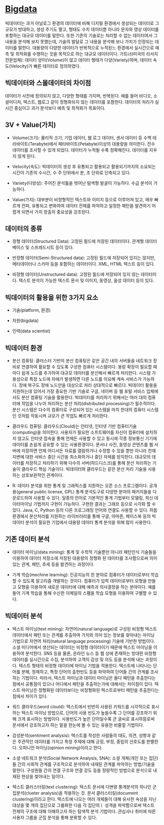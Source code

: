 # [Bigdata](https://github.com/11618nathan/Bigdata) 

빅데이터는 과거 아날로그 환경의 데이터에 비해 디지털 환경에서 생성되는 데이터로 그 규모가 방대하고, 생성 주기도 짤고, 형태도 수치 데이터뿐 아니라 문자와 영상 데이터를 포함하는 대규모 데이터를 말한다. 또한 기존의 기술로는 처리할 수 없는 데이터여서 그 내용을 분석해 보지 못했는데, 기술의 발달로 그 내용을 분석해 보니 가치가 인정되는 데이터를 말한다. 대용량의 다양한 데이터가 반복적으로 누적된느 환경에서 실시간으로 예측 및 최적화를 수행하는 것을 목적으로 하는 대규모 데이터이다. 가트너(미국의 리서치 전문업체): 데이터 양이(Volume)이 많고 데이터 형태가 다양(Variety)하며, 데이터 속도(Velocity)가 빠른 데이터로 정의하였다.

## 빅데이터와 스몰데이터의 차이점

데이터가 사전에 정의되지 않고, 다양한 형태를 가지며, 반복된다. 예를 들어 비디오, 소셜미디처, 텍스트, 웹로그 같이 정형화되지 않는 데이터를 포함한다. 데이터의 처리가 실시간 중심이고 과거 분석보다 예측 및 최적화가 목표이다.

## 3V + Value(가치)

* Volume(크기): 물리적 크기, 기업 데이터, 웹 로그 데이터, 센서 데이터 등 수백 테라바이트(Terabyte)에서 페타바이트(Petabyte)이상의 대용량을 의미한다. 전수 데이터를 조사할 수 있게 되었다. 데이터가 누적될 수록 정확해진다. 데이터를 지우지 않게 된다.

* Velocity(속도): 빅데이터의 생성 후 유통되고 활용되고 활용되기까지의 소요되는 시간이 기존의 수시간, 수 주 단위에서 분, 초 단위로 단축되고 있다.

* Variety(다양성): 주어진 분석틀을 벗어난 탐색형 발굴이 가능하다. 수급 분석이 가능하다. 

* Value(가치): 대부분이 비정형적인 텍스트와 이미지 등으로 이루어져 있고, 매우 빠르게 전파, 유통되고 변화하여 데이터 전체를 파악하고 일정한 패턴을 발견하기 어렵게 되면서 가치 창출의 중요성을 강조된다.

## 데이터의 종류

* 정형 데이터(Structured Data): 고정된 필드에 저장된 데이터이다. 관계형 데이터베이스 및 스프레드시트 등이 있다.

* 반정형 데이터(Semi-Structured data): 고정된 필드에 저장되어 있지는 않지만, 메타데이터나 스키마 등을 포함하는 데이터이다. XML, HTML 텍스트 등이 있다.

* 비정형 데이터(Unstructured data): 고정된 필드에 저장되어 있지 않는 데이터이다. 텍스트 분석이 가능한 텍스트 문서 및 이미지, 동영상, 음성 데이터 등이 있다.

## 빅데이터의 활용을 위한 3가지 요소

* 기술(platform, 환경)

* 자원(bigdata)

* 인력(data scientist)

## 빅데이터 환경

* 분산 컴퓨팅: 클러스터 기반의 분산 컴퓨팅은 같은 공간 내의 서버들을 네트워크 장비로 연결하여 활요할 수 있도록 구성한 컴퓨터 시스템이다. 용량 확장이 필요할 때마다 쉽게 노드를 추가하여 대규모 데이터를 분산해서 빠르게 처리한다. 시스템 가용성으로 특정 노드에 자애가 발생하면 다른 노드를 이요해 계속 서비스가 가능하다. 장애 복구도 장애 노드만을 대상으로 처리 상대적으로 빠르다. 빅데이터 활용을 지원하는데 있어서 가장 중요한 기반 기술로 구글, 네이버 등 웹 포털 서비스 업체에서도 분산 컴퓨팅 기술을 활용한다. 빅데이터를 처리하기 위해서는 여러 대의 컴퓨터에 작업을 나누어 처리하는 분산 처리(distributed processing)가 필수적이다. 분산 시스템은 다수의 컴퓨터로 구성되어 있는 시스템을 마치 한대의 컴퓨터 시스템인 것처럼 작동시켜 규모가 큰 작업도 빠르게 처리한다.

* 클라우드 컴퓨팅: 클라우드(Clould)는 인터넷, 인터넷 기반 컴퓨터기술(computing)을 의미한다. 사용자가 필요한 소프트웨어를 자신이 컴퓨터에 설치하지 않고도 인터넷 접속을 통해 언제든 사용할 수 있고 동시에 각종 정보통신 기기에 데이터를 손쉽게 공유할 수 있는 사용환경이다. 문서나 사진, 동영상 콘텐츠를 웹 서버에 저장하면 언제 어디서든 자료를 열람하거나 수정할 수 있을 뿐만 아니라 천재지변에 대한 서비스 중단 시간을 최소화하거나 중단 자체를 방지한다. 대규모의 데이터를 저장하고 처리하기 위해 다수의 서버(하드디스크)를 통해 분산 처리하는 기술이 클라우드 핵심 기술이다. 빅데이터와 클라우드는 같은 분산 처리 기술을 사용하는 상호보완적인 관계이다.

* R: 데이터 분석을 위한 통계 및 그래픽스를 지원하는 오픈 소스 프로그램이다. 공개용(general public license, GPL) 통계 분석도구로 다양한 분야의 패키지들을 다운로드하여 사용할 수 있다. 일종의 언어로 기본적인 통계 기법부터 모델링, 최신 데이터마이닝 기법까지 구현이 가능하다. 구현한 결과는 그래프 등으로 시각화 할 수 있다. Java, C, Python 등의 다른 프로그래밍 언어와 연결도 사용할 수 있다. 하둡 환경에서 분산처리를 지원하는 라이브러리를 통해 구글, 아마존, 페이스북 등의 빅데이터 분석이 필요한 기업에서 대용량 데이터 통계 분석을 위해 많이 사용한다.

## 기존 데이터 분석

* 데이터 마이닝(data mining): 통계 및 수학적 기술뿐만 아니라 패턴인식 기술들을 이용하여 데이터 저장소에 저장된 대용량의 정형화 된 데이터를 조사함으로써 의미 있는 관계, 패턴, 추세 등을 발견하는 과정이다.

* 기계 학습(mechine learning): 인공지능의 한 분야로 컴퓨터가 데이터로부터 학습할 수 있도록 알고리즘 개발하는 것이다. 컴퓨터가 입력 데이터로부터 모형을 만들고 모형을 이용하여 새로운 데이터에 대해 예측과 의사결정을 하는 분야이다. 예를 들어 기계 학습을 통해 수신한 이메일의 스팸을 학습 모형을 이용하여 구별할 수 있다.

## 빅데이터 분석

* 텍스트 마이닝(text mining): 자연어(natural language)로 구성된 비정형 텍스트 데이터에서 패턴 또는 관계를 추출하여 가치와 의미 있는 정보를 찾아내는 마이닝 기법으로 자연어 처리(natural language processing) 기술에 기반한 방법이다. 소셜 미디어에서 생산되는 데이터는 비정형 데이터이기 때문에 텍스트 마이닝을 이용하여 분석한다. SNS 등을 물론, 온라인 뉴스 등 웹 상에 존재하는 방대한 비정형 데이터를 실시간으로 수집, 분석하여 고객의 감성 및 의도 등을 분석해 내는 과정이다. 텍스트 형태의 비정형 데이터에 마이닝 기법을 적용한다. 텍스트에 나타나는 단어를 분해, 정제하고, 특정 단어의 출현빈도 등을 파악하여 단어들 간의 관계를 조사하는 기법이다. 따라서, 텍스트 마이닝과 데이터 마이닝은 둘다 패턴을 추출한다는 점에서 공통점이 있으나 어디에서 패턴을 추출하는가에 대해서는 차이점이 있다. 텍스트 마이닝은 정형화된 데이터보다는 비정형화된 텍스트로부터 패턴을 추출한다는 점에서 차이가 있다.

* 워드 클라우드(word clould): 텍스트에서 빈번히 사용된 키워드를 시각적으로 표시하는 텍스트 마이닝 방법으로, 단어의 사용 빈도가 높을수록 그 단어를 강조하기 위해 크게 표시하는 방법이다. 사용빈도가 높은 단어일수록 큰 글씨로 표시하믕로써 문서에서 강조하고자 하는 말을 한눈에 볼 수 있는 유용한 비줄얼 기법이다.

* 감성분석(sentiment analysis): 텍스트를 작성한 사람들의 태도, 의견, 성향과 같은 주관적인 데이터를 가지고 특정 주제에 대해 긍정, 부정, 중립의 선호도를 판별한다. 오피니언 마이닝(opinion mining)이라고 한다.

* 소셜 네트워크 분석(Social Network Analysis, SNA): 소셜 개체(개인 또는 집단)들 간의 사회적 관계를 구조적으로 분석하여 내재된 관계를 파악하는 방법/기술을 말한다. 구성원들 간의 연결 구조와 연결 강도 등을 정량적인 방법으로 분석으로 내재된 현상을 찾아내는 일이다.

* 텍스트 클러스터링(text clustering): 텍스트 문서에 다변량 통계분석의 하나인 군집분석(cluster analysis)을 적용하는 것. 문서 클러스터링(document clustering)이라고 한다. 텍스트에 나오는 여러 개체들이 대해 유사한 속성을 지닌 대상을 몇 개의 집단으로 그룹화한 다음 각 집단의ㅣ 성격을 파악함으로써 텍스트 전체의 구조에 대해 이해하고자 하는 탐색적 분석 기법이다. 관심사나 취미에 따른 사용자 그룹을 군집 분석을 통해 분류할 수 있다.
